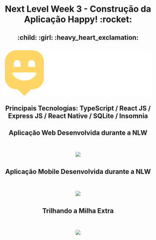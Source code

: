 <h1 align="center">Next Level Week 3 - Construção da Aplicação Happy! :rocket: </h1>
<h2 align="center">:child: :girl: :heavy_heart_exclamation:</h2>

<h2 align="center"><img align="center" src="https://github.com/AlexPauloVieira/NextLevelWeek3/blob/main/front-web/src/images/logo.svg"><h2>

 <h2 align="center">Principais Tecnologias: TypeScript / React JS / Express JS / React Native / SQLite / Insomnia </h2>

 <h2 align="center">Aplicação Web Desenvolvida durante a NLW </h2>

<h1 align="center" ><img width="700" src="https://github.com/AlexPauloVieira/NextLevelWeek3/blob/main/happy.gif" /></h1>

 <h2 align="center">Aplicação Mobile Desenvolvida durante a NLW</h2>
 
<h1 align="center" ><img width="350" src="https://github.com/AlexPauloVieira/NextLevelWeek3/blob/main/happymobile.gif" /></h1>

<h2 align="center">Trilhando a Milha Extra </h2>

<h1 align="center" ><img width="700" src="https://github.com/AlexPauloVieira/NextLevelWeek3/blob/main/happycustom.gif" /></h1>



